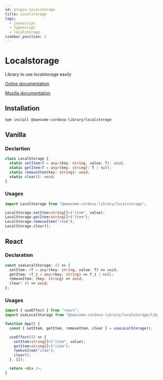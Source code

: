 ```yaml
---
id: plugin-localstorage
title: Localstorage
tags:
  - javascript
  - typescript
  - localstorage
sidebar_position: 2
---
```


# Localstorage

Library to use localstorage easily

[Online documentation](https://awesomecordovalibrary.com)

[Mozilla documentation](https://developer.mozilla.org/fr/docs/Web/API/Window/localStorage)

## Installation

```sh
npm install @awesome-cordova-library/localstorage
```

## Vanilla

### Declartion

```typescript
class LocalStorage {
  static setItem<T = any>(key: string, value: T): void;
  static getItem<T = any>(key: string): T | null;
  static removeItem(key: string): void;
  static clear(): void;
}
```

### Usages

```typescript
import LocalStorage from "@awesome-cordova-library/localstorage";

LocalStorage.setItem<string[]>("item", value);
LocalStorage.getItem<string[]>("item");
LocalStorage.removeItem("item");
LocalStorage.clear();
```

## React

### Declaration

```typescript
const useLocalStorage: () => {
  setItem: <T = any>(key: string, value: T) => void;
  getItem: <T_1 = any>(key: string) => T_1 | null;
  removeItem: (key: string) => void;
  clear: () => void;
};
```

### Usages

```typescript
import { useEffect } from "react";
import useLocalStorage from "@awesome-cordova-library/localstorage/lib/react";

function App() {
  const { setItem, getItem, removeItem, clear } = useLocalStorage();

  useEffect(() => {
    setItem<string[]>("item", value);
    getItem<string[]>("item");
    removeItem("item");
    clear();
  }, []);

  return <div />;
}
```
